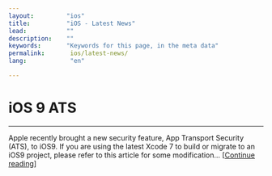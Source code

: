 ```yaml
---
layout:         "ios"
title:          "iOS - Latest News"
lead:           ""
description:    ""
keywords:       "Keywords for this page, in the meta data"
permalink:       ios/latest-news/
lang:            "en"

---
```

<!-- # iOS 10 ATS
---
Starting January 2017, Apple is requiring all apps submitted to the App Store to have ATS enabled. To comply with these requirements, the following settings must be used to ensure the Vpon SDK continues to work as expected. By editting your "info.plist" as the following settings, it will enable ATS in the app on `iOS 10`... [[Continue reading](ios10ats)] -->


# iOS 9 ATS
---
Apple recently brought a new security feature, App Transport Security (ATS), to iOS9. If you are using the latest Xcode 7 to build or migrate to an iOS9 project, please refer to this article for some modification... [[Continue reading](ios9ats)]
